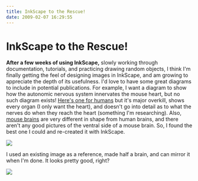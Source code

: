 ```yaml
---
title: InkScape to the Rescue!
date: 2009-02-07 16:29:55
---
```


# InkScape to the Rescue!

__After a few weeks of using InkScape,__ slowly working through documentation, tutorials, and practicing drawing random objects, I think I'm finally getting the feel of designing images in InkScape, and am growing to appreciate the depth of its usefulness. I'd love to have some great diagrams to include in potential publications. For example, I want a diagram to show how the autonomic nervous system innervates the mouse heart, but no such diagram exists! [Here's one for humans](http://www.demosschiropractic.com/illus/autonomic-nervous-system.gif) but it's major overkill, shows every organ (I only want the heart), and doesn't go into detail as to what the nerves do when they reach the heart (something I'm researching). Also, [mouse brains](http://tedhuntington.com/Mouse_brain.jpg) are very different in shape from human brains, and there aren't any good pictures of the ventral side of a mouse brain. So, I found the best one I could and re-created it with InkScape.

<div class="text-center img-border">

[![](inkscape_brain_thumb.jpg)](inkscape_brain.jpg)

</div>

I used an existing image as a reference, made half a brain, and can mirror it when I'm done. It looks pretty good, right?


<div class="text-center">

[![](braintest2_thumb.jpg)](braintest2.png)

</div>